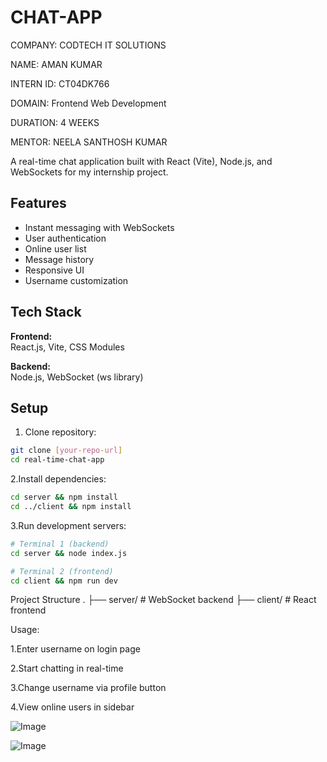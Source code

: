 # CHAT-APP

COMPANY: CODTECH IT SOLUTIONS

NAME: AMAN KUMAR

INTERN ID: CT04DK766

DOMAIN: Frontend Web Development

DURATION: 4 WEEKS

MENTOR: NEELA SANTHOSH KUMAR

A real-time chat application built with React (Vite), Node.js, and WebSockets for my internship project.

## Features

- Instant messaging with WebSockets
- User authentication
- Online user list
- Message history
- Responsive UI
- Username customization

## Tech Stack

**Frontend:**  
React.js, Vite, CSS Modules

**Backend:**  
Node.js, WebSocket (ws library)

## Setup

1. Clone repository:
```bash
git clone [your-repo-url]
cd real-time-chat-app
```

2.Install dependencies:
```bash
cd server && npm install
cd ../client && npm install
```

3.Run development servers:
```bash
# Terminal 1 (backend)
cd server && node index.js

# Terminal 2 (frontend)
cd client && npm run dev
```

Project Structure
.
├── server/            # WebSocket backend
├── client/            # React frontend


Usage:

  1.Enter username on login page

  2.Start chatting in real-time

  3.Change username via profile button
  
  4.View online users in sidebar


![Image](https://github.com/user-attachments/assets/bc38a2f9-8679-49b4-ab68-65ae2c4122f7)


![Image](https://github.com/user-attachments/assets/9ea68c24-4650-4fd6-b96c-bfa228dce2f7)

  



